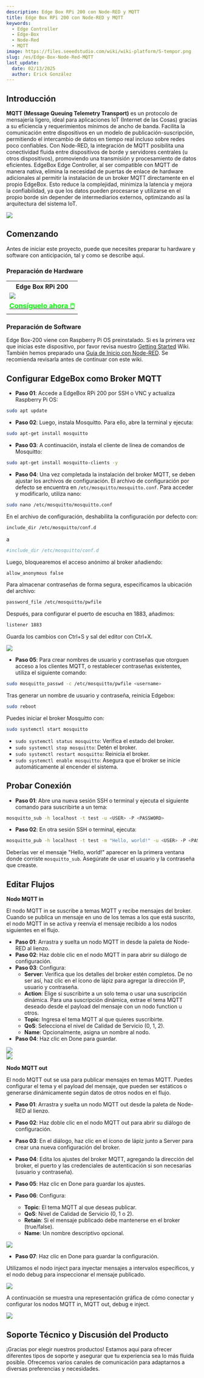 ```yaml
---
description: Edge Box RPi 200 con Node-RED y MQTT
title: Edge Box RPi 200 con Node-RED y MQTT
keywords:
  - Edge Controller
  - Edge-Box
  - Node-Red
  - MQTT
image: https://files.seeedstudio.com/wiki/wiki-platform/S-tempor.png
slug: /es/Edge-Box-Node-Red-MQTT
last_update:
  date: 02/13/2025
  author: Erick González
---
```


## Introducción

**MQTT (Message Queuing Telemetry Transport)** es un protocolo de mensajería ligero, ideal para aplicaciones IoT (Internet de las Cosas) gracias a su eficiencia y requerimientos mínimos de ancho de banda. Facilita la comunicación entre dispositivos en un modelo de publicación-suscripción, permitiendo el intercambio de datos en tiempo real incluso sobre redes poco confiables. Con Node-RED, la integración de MQTT posibilita una conectividad fluida entre dispositivos de borde y servidores centrales (u otros dispositivos), promoviendo una transmisión y procesamiento de datos eficientes. EdgeBox Edge Controller, al ser compatible con MQTT de manera nativa, elimina la necesidad de puertas de enlace de hardware adicionales al permitir la instalación de un broker MQTT directamente en el propio EdgeBox. Esto reduce la complejidad, minimiza la latencia y mejora la confiabilidad, ya que los datos pueden procesarse y utilizarse en el propio borde sin depender de intermediarios externos, optimizando así la arquitectura del sistema IoT.

<div style={{textAlign:'center'}}><img src="https://files.seeedstudio.com/wiki/Edge_Box/nodered/noderedmqtt.png" style="width:800, height:'auto'"/></div>

## Comenzando

Antes de iniciar este proyecto, puede que necesites preparar tu hardware y software con anticipación, tal y como se describe aquí.

### Preparación de Hardware

<div class="table-center">
	<table class="table-nobg">
    <tr class="table-trnobg">
      <th class="table-trnobg">Edge Box RPi 200</th>
		</tr>
    <tr class="table-trnobg"></tr>
		<tr class="table-trnobg">
			<td class="table-trnobg"><div style={{textAlign:'center'}}><img src="https://media-cdn.seeedstudio.com/media/catalog/product/cache/bb49d3ec4ee05b6f018e93f896b8a25d/1/-/1-102991599_edgebox-rpi-200-first.jpg" style="width:300, height:'auto'"/></div></td>
		</tr>
    <tr class="table-trnobg"></tr>
		<tr class="table-trnobg">
			<td class="table-trnobg"><div class="get_one_now_container" style="textAlign: 'center'"><a class="get_one_now_item" href="https://www.seeedstudio.com/EdgeBox-RPi-200-CM4104016-p-5486.html">
              <strong><span><font color={'FFFFFF'} size="4"> Consíguelo ahora 🖱️</font></span></strong>
          </a></div></td>
      </tr>
    </table>
</div>

### Preparación de Software

Edge Box-200 viene con Raspberry Pi OS preinstalado. Si es la primera vez que inicias este dispositivo, por favor revisa nuestro [Getting Started](https://wiki.seeedstudio.com/Edge_Box_introduction/) Wiki.
También hemos preparado una [Guía de Inicio con Node-RED](https://wiki.seeedstudio.com/Edge-Box-Getting-Started-with-Node-Red/). Se recomienda revisarla antes de continuar con este wiki.

## Configurar EdgeBox como Broker MQTT

- **Paso 01**: Accede a EdgeBox RPi 200 por SSH o VNC y actualiza Raspberry Pi OS:
```sh
sudo apt update
```
- **Paso 02**: Luego, instala Mosquitto. Para ello, abre la terminal y ejecuta:

```sh
sudo apt-get install mosquitto
```

- **Paso 03**: A continuación, instala el cliente de línea de comandos de Mosquitto:

```sh
sudo apt-get install mosquitto-clients -y
```

- **Paso 04**: Una vez completada la instalación del broker MQTT, se deben ajustar los archivos de configuración. El archivo de configuración por defecto se encuentra en `/etc/mosquitto/mosquitto.conf`. Para acceder y modificarlo, utiliza nano:

```sh
sudo nano /etc/mosquitto/mosquitto.conf
```

En el archivo de configuración, deshabilita la configuración por defecto con:

```sh
include_dir /etc/mosquitto/conf.d
```

a

```sh
#include_dir /etc/mosquitto/conf.d
```

Luego, bloquearemos el acceso anónimo al broker añadiendo:

```sh
allow_anonymous false
```

Para almacenar contraseñas de forma segura, especificamos la ubicación del archivo:

```sh
password_file /etc/mosquitto/pwfile
```

Después, para configurar el puerto de escucha en 1883, añadimos:

```sh
listener 1883
```
Guarda los cambios con Ctrl+S y sal del editor con Ctrl+X.

<div style="textAlign:'center'"><img src="https://files.seeedstudio.com/wiki/Edge_Box/nodered/mqttconfig.PNG" style="width:800, height:'auto'" /></div>

- **Paso 05**: Para crear nombres de usuario y contraseñas que otorguen acceso a los clientes MQTT, o restablecer contraseñas existentes, utiliza el siguiente comando:

```sh
sudo mosquitto_passwd -c /etc/mosquitto/pwfile <username>
```

Tras generar un nombre de usuario y contraseña, reinicia Edgebox:

```sh
sudo reboot
```

Puedes iniciar el broker Mosquitto con:

```sh
sudo systemctl start mosquitto
```
- `sudo systemctl status mosquitto`: Verifica el estado del broker.
- `sudo systemctl stop mosquitto`: Detén el broker.
- `sudo systemctl restart mosquitto`: Reinicia el broker.
- `sudo systemctl enable mosquitto`: Asegura que el broker se inicie automáticamente al encender el sistema.

## Probar Conexión

- **Paso 01**: Abre una nueva sesión SSH o terminal y ejecuta el siguiente comando para suscribirte a un tema:

```sh
mosquitto_sub -h localhost -t test -u <USER> -P <PASSWORD>
```

- **Paso 02**: En otra sesión SSH o terminal, ejecuta:

```sh
mosquitto_pub -h localhost -t test -m "Hello, world!" -u <USER> -P <PASSWORD>
```

Deberías ver el mensaje "Hello, world!" aparecer en la primera ventana donde corriste `mosquitto_sub`. Asegúrate de usar el usuario y la contraseña que creaste.

## Editar Flujos

**Nodo MQTT in**

El nodo MQTT in se suscribe a temas MQTT y recibe mensajes del broker. Cuando se publica un mensaje en uno de los temas a los que está suscrito, el nodo MQTT in se activa y reenvía el mensaje recibido a los nodos siguientes en el flujo.

- **Paso 01**: Arrastra y suelta un nodo MQTT in desde la paleta de Node-RED al lienzo.
- **Paso 02**: Haz doble clic en el nodo MQTT in para abrir su diálogo de configuración.
- **Paso 03**: Configura:
  - **Server**: Verifica que los detalles del broker estén completos. De no ser así, haz clic en el ícono de lápiz para agregar la dirección IP, usuario y contraseña.
  - **Action**: Elige si suscribirte a un solo tema o usar una suscripción dinámica. Para una suscripción dinámica, extrae el tema MQTT deseado desde el payload del mensaje con un nodo function u otros.
  - **Topic**: Ingresa el tema MQTT al que quieres suscribirte.
  - **QoS**: Selecciona el nivel de Calidad de Servicio (0, 1, 2).
  - **Name**: Opcionalmente, asigna un nombre al nodo.
- **Paso 04**: Haz clic en Done para guardar.

<div style="textAlign:'center'"><img src="https://files.seeedstudio.com/wiki/Edge_Box/nodered/connection.PNG" style="width:600, height:'auto'" /></div>

<div style="textAlign:'center'"><img src="https://files.seeedstudio.com/wiki/Edge_Box/nodered/mqttin.PNG" style="width:600, height:'auto'" /></div>

**Nodo MQTT out**

El nodo MQTT out se usa para publicar mensajes en temas MQTT. Puedes configurar el tema y el payload del mensaje, que pueden ser estáticos o generarse dinámicamente según datos de otros nodos en el flujo.

- **Paso 01**: Arrastra y suelta un nodo MQTT out desde la paleta de Node-RED al lienzo.

- **Paso 02**: Haz doble clic en el nodo MQTT out para abrir su diálogo de configuración.

- **Paso 03**: En el diálogo, haz clic en el ícono de lápiz junto a Server para crear una nueva configuración del broker.

- **Paso 04**: Edita los ajustes del broker MQTT, agregando la dirección del broker, el puerto y las credenciales de autenticación si son necesarias (usuario y contraseña).

- **Paso 05**: Haz clic en Done para guardar los ajustes.

- **Paso 06**: Configura:
  - **Topic**: El tema MQTT al que deseas publicar.
  - **QoS**: Nivel de Calidad de Servicio (0, 1 o 2).
  - **Retain**: Si el mensaje publicado debe mantenerse en el broker (true/false).
  - **Name**: Un nombre descriptivo opcional.

<div style="textAlign:'center'"><img src="https://files.seeedstudio.com/wiki/Edge_Box/nodered/mqttout.PNG" style="width:600, height:'auto'" /></div>

- **Paso 07**: Haz clic en Done para guardar la configuración.

Utilizamos el nodo inject para inyectar mensajes a intervalos específicos, y el nodo debug para inspeccionar el mensaje publicado.

<div style="textAlign:'center'"><img src="https://files.seeedstudio.com/wiki/Edge_Box/nodered/debugnode.PNG" style="width:600, height:'auto'" /></div>

A continuación se muestra una representación gráfica de cómo conectar y configurar los nodos MQTT in, MQTT out, debug e inject.

<div style="textAlign:'center'"><img src="https://files.seeedstudio.com/wiki/Edge_Box/nodered/mqtt-edgebox.gif" style="width:800, height:'auto'" /></div>


## Soporte Técnico y Discusión del Producto

¡Gracias por elegir nuestros productos! Estamos aquí para ofrecer diferentes tipos de soporte y asegurar que tu experiencia sea lo más fluida posible. Ofrecemos varios canales de comunicación para adaptarnos a diversas preferencias y necesidades.

<div class="button_tech_support_container">
<a href="https://forum.seeedstudio.com/" class="button_forum"></a>
<a href="https://www.seeedstudio.com/contacts" class="button_email"></a>
</div>

<div class="button_tech_support_container">
<a href="https://discord.gg/eWkprNDMU7" class="button_discord"></a>
<a href="https://github.com/Seeed-Studio/wiki-documents/discussions/69" class="button_discussion"></a>
</div>
